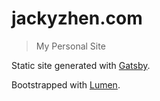 # jackyzhen.com
> My Personal Site

Static site generated with [Gatsby](https://github.com/gatsbyjs/gatsby).

Bootstrapped with [Lumen](https://github.com/alxshelepenok/gatsby-starter-lumen).
